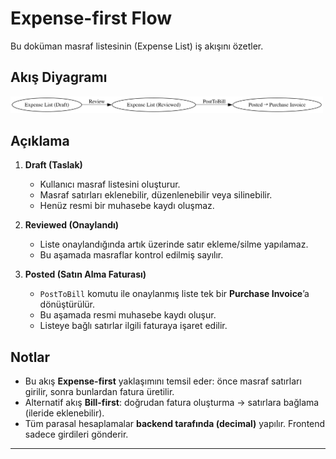 ﻿# Expense-first Flow

Bu doküman masraf listesinin (Expense List) iş akışını özetler.

## Akış Diyagramı

<img src="expense-flow.svg" alt="Expense Flow" width="500"/>

## Açıklama

1. **Draft (Taslak)**  
   - Kullanıcı masraf listesini oluşturur.  
   - Masraf satırları eklenebilir, düzenlenebilir veya silinebilir.  
   - Henüz resmi bir muhasebe kaydı oluşmaz.

2. **Reviewed (Onaylandı)**  
   - Liste onaylandığında artık üzerinde satır ekleme/silme yapılamaz.  
   - Bu aşamada masraflar kontrol edilmiş sayılır.  

3. **Posted (Satın Alma Faturası)**  
   - `PostToBill` komutu ile onaylanmış liste tek bir **Purchase Invoice**’a dönüştürülür.  
   - Bu aşamada resmi muhasebe kaydı oluşur.  
   - Listeye bağlı satırlar ilgili faturaya işaret edilir.

## Notlar
- Bu akış **Expense-first** yaklaşımını temsil eder: önce masraf satırları girilir, sonra bunlardan fatura üretilir.  
- Alternatif akış **Bill-first**: doğrudan fatura oluşturma → satırlara bağlama (ileride eklenebilir).  
- Tüm parasal hesaplamalar **backend tarafında (decimal)** yapılır. Frontend sadece girdileri gönderir.

---
